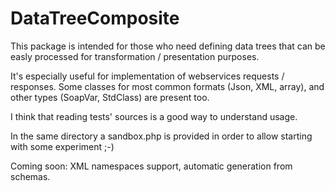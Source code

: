 # DataTreeComposite

This package is intended for those who need defining data trees that can be easly processed for transformation / presentation
purposes.

It's especially useful for implementation of webservices requests / responses. Some classes for most common formats (Json, XML, array), and other types (SoapVar, StdClass) are
present too.

I think that reading tests' sources is a good way to understand usage.

In the same directory a sandbox.php is provided in order to allow starting with some experiment ;-)

Coming soon: XML namespaces support, automatic generation from schemas.



